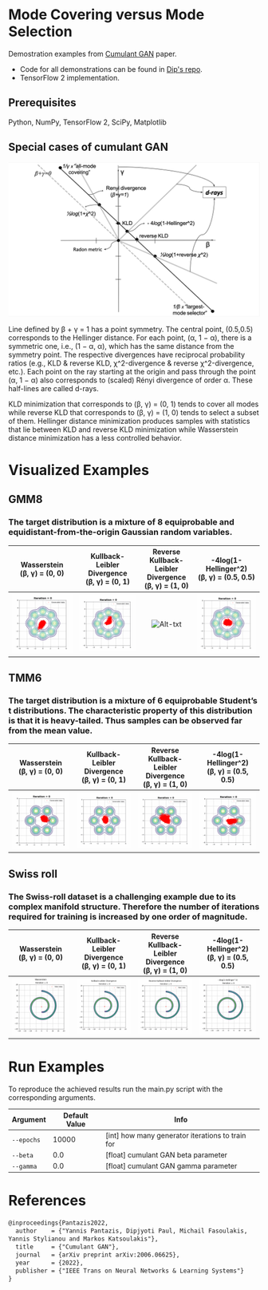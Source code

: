 # Mode Covering versus Mode Selection
Demostration examples from [Cumulant GAN](https://arxiv.org/abs/2006.06625) paper.
* Code for all demonstrations can be found in [Dip's repo](https://github.com/dipjyoti92/CumulantGAN/tree/main/).
* TensorFlow 2 implementation.



## Prerequisites
Python, NumPy, TensorFlow 2, SciPy, Matplotlib


## Special cases of cumulant GAN
![Alt-txt](figure.png)

Line defined by β + γ = 1 has a point symmetry. The central point, (0.5,0.5)
corresponds to the Hellinger distance. For each point, (α, 1 − α), there is a symmetric one, i.e., (1 − α, α), which
has the same distance from the symmetry point. The respective divergences have reciprocal probability ratios (e.g.,
KLD & reverse KLD, χ^2-divergence & reverse χ^2-divergence, etc.). Each point on the ray starting at the origin and
pass through the point (α, 1 − α) also corresponds to (scaled) Rényi divergence of order α. These half-lines are called
d-rays.


KLD minimization that corresponds to (β, γ) = (0, 1) tends to cover all modes while reverse KLD that
corresponds to (β, γ) = (1, 0) tends to select a subset of them. Hellinger distance minimization produces samples with statistics
that lie between KLD and reverse KLD minimization while Wasserstein distance minimization has a less
controlled behavior.

# Visualized Examples
## GMM8
### The target distribution is a mixture of 8 equiprobable and equidistant-from-the-origin Gaussian random variables.

|Wasserstein <br />(β, γ) = (0, 0)    |Kullback-Leibler Divergence <br />(β, γ) = (0, 1)|Reverse Kullback-Leibler Divergence <br /> (β, γ) = (1, 0)|-4log(1-Hellinger^2) <br />(β, γ) = (0.5, 0.5)
:-----------------------------------:|:-----------------------------------------------:|:-------------------------:|:-------------------------------:
![Alt-txt](gifs/gmm8/Wass.gif)|![Alt-txt](gifs/gmm8/KLD.gif)|![Alt-txt](gifs/gmm8/rKL.gif)|![Alt-txt](gifs/gmm8/Hellinger.gif)



## TMM6
### The target distribution is a mixture of 6 equiprobable Student’s t distributions. The characteristic property of this distribution is that it is heavy-tailed. Thus samples can be observed far from the mean value.

Wasserstein<br />(β, γ) = (0, 0) |Kullback-Leibler Divergence <br />(β, γ) = (0, 1)|Reverse Kullback-Leibler Divergence <br /> (β, γ) = (1, 0)            |-4log(1-Hellinger^2) <br />(β, γ) = (0.5, 0.5)
:--------------------------------:|:-----------------------------------------------:|:--------------------------------:|:--------------------------:
![Alt-txt](gifs/tmmt6/Wasserstein.gif)|![Alt-txt](gifs/tmmt6/KLD.gif)|![Alt-txt](gifs/tmmt6/rKLD.gif) |![Alt-txt](gifs/tmmt6/Hellinger.gif)

## Swiss roll
### The Swiss-roll dataset is a challenging example due to its complex manifold structure. Therefore the number of iterations required for training is increased by one order of magnitude.



 Wasserstein<br />(β, γ) = (0, 0)|Kullback-Leibler Divergence <br />(β, γ) = (0, 1) |Reverse Kullback-Leibler Divergence <br /> (β, γ) = (1, 0)|-4log(1-Hellinger^2) <br />(β, γ) = (0.5, 0.5)
:---------------------------------------------------:|:------------------------------------------------:|:--------------------------------:|:--------------------------:
![Alt-txt](gifs/swiss_roll/SwissRoll_Wasserstein_contour.gif) | ![Alt-txt](gifs/swiss_roll/SwissRoll_KLD_contour.gif)|![Alt-txt](gifs/swiss_roll/SwissRoll_rKLD_contour.gif)|![Alt-txt](gifs/swiss_roll/SwissRoll_Hellinger_contour.gif)


# Run Examples
To reproduce the achieved results run the main.py script with the corresponding arguments.

| Argument   | Default Value  | Info                                            |
| ---------- | -------------- | ----------------------------------------------- |
| `--epochs` | 10000          | [int] how many generator iterations to train for|
| `--beta`   | 0.0            | [float] cumulant GAN beta parameter             |
| `--gamma`  | 0.0            | [float] cumulant GAN gamma parameter            |

# References
```
@inproceedings{Pantazis2022,
  author    = {"Yannis Pantazis, Dipjyoti Paul, Michail Fasoulakis, Yannis Stylianou and Markos Katsoulakis"},
  title     = {"Cumulant GAN"},
  journal   = {arXiv preprint arXiv:2006.06625},
  year      = {2022},
  publisher = {"IEEE Trans on Neural Networks & Learning Systems"}
}
```









